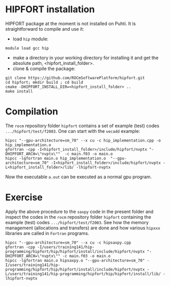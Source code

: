 # HIPFORT installation
HIPFORT package at the moment is not installed on Puhti. It is straightforward to compile and use it:
- load `hip` module:
```
module load gcc hip
```

- make a directory in your working directory for installing it and get the absolute path, <hipfort_install_folder>.
- clone & compile the package:
```
git clone https://github.com/ROCmSoftwarePlatform/hipfort.git
cd hipfort; mkdir build ; cd build
cmake -DHIPFORT_INSTALL_DIR=<hipfort_install_folder> ..
make install
```
# Compilation
The `rocm` repository folder `hipfort` contains a set of example (test) codes `.../hipfort/test/f2003`. One can start with the `vecadd` example:

```
hipcc "--gpu-architecture=sm_70" --x cu -c hip_implementation.cpp -o hip_implementation.o
gfortran -cpp -I<hipfort_install_folder>/include/hipfort/nvptx "-DHIPFORT_ARCH=\"nvptx\""  -c main.f03 -o main.o 
hipcc -lgfortran main.o hip_implementation.o  "--gpu-architecture=sm_70" -I<hipfort_install_folder>/include/hipfort/nvptx -L<hipfort_install_folder>/lib/ -lhipfort-nvptx
```
Now the executable `a.out` can be executed as a normal gpu program. 

# Exercise
Apply the above procedure to the `saxpy`  code in the present folder  and inspect the codes in the `rocm` repository folder `hipfort` containing the example (test) codes `.../hipfort/test/f2003`. See how the memory management (allocations and transfers) are done and how  various `hipxxx` libraries are called in `Fortran` programs.

```
hipcc "--gpu-architecture=sm_70" --x cu -c hipsaxpy.cpp
gfortran -cpp -I/users/training141/hip-programming/hipfort/hip/hipfort/install/include/hipfort/nvptx "-DHIPFORT_ARCH=\"nvptx\"" -c main.f03 -o main.o
hipcc -lgfortran main.o hipsaxpy.o "--gpu-architecture=sm_70" -I/users/training141/hip-programming/hipfort/hip/hipfort/install/include/hipfort/nvptx -L/users/training141/hip-programming/hipfort/hip/hipfort/install/lib/ -lhipfort-nvptx
```